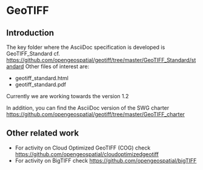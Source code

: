 # GeoTIFF

## Introduction

The key folder where the AsciiDoc specification is developed is GeoTIFF_Standard cf. https://github.com/opengeospatial/geotiff/tree/master/GeoTIFF_Standard/standard
Other files of interest are:
- geotiff_standard.html
- geotiff_standard.pdf

Currently we are working towards the version 1.2

In addition, you can find the AsciiDoc version of the SWG charter https://github.com/opengeospatial/geotiff/tree/master/GeoTIFF_charter

## Other related work
- For activity on Cloud Optimized GeoTIFF (COG) check https://github.com/opengeospatial/cloudoptimizedgeotiff
- For activity on BigTIFF check https://github.com/opengeospatial/bigTIFF
